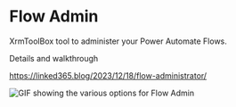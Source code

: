 # Flow Admin

XrmToolBox tool to administer your Power Automate Flows.

Details and walkthrough

https://linked365.blog/2023/12/18/flow-administrator/

![GIF showing the various options for Flow Admin](https://linked365.blog/2023/12/18/flow-administrator/)

